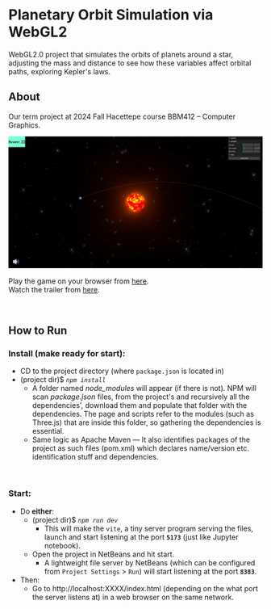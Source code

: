 # Planetary Orbit Simulation via WebGL2
WebGL2.0 project that simulates the orbits of planets around a star, adjusting the mass and distance to see how these variables affect orbital paths, exploring Kepler's laws.

## About
Our term project at 2024 Fall Hacettepe course BBM412 – Computer Graphics.

![Screenshot](/images/screenshot.png "Screenshot")

Play the game on your browser from [here](https://hopeorb.github.io/PlanetaryOrbitSimViaWebGL2/).\
Watch the trailer from [here](https://www.youtube.com/watch?v=PiQDeAovByc).

<br>

## How to Run
### Install (make ready for start):
 - CD to the project directory (where `package.json` is located in)
 - (project dir)$ *`npm install`*
     - A folder named *node_modules* will appear (if there is not). NPM will scan *package.json* files, from the project's and recursively all the dependencies', download them and populate that folder with the dependencies. The page and scripts refer to the modules (such as Three.js) that are inside this folder, so gathering the dependencies is essential.
     - Same logic as Apache Maven — It also identifies packages of the project as such files (pom.xml) which declares name/version etc. identification stuff and dependencies.

<br>

### Start:
 - Do **either**:
     - (project dir)$ *`npm run dev`*
         - This will make the `vite`, a tiny server program serving the files, launch and start listening at the port **`5173`** (just like Jupyter notebook).
     - Open the project in NetBeans and hit start.
         - A lightweight file server by NetBeans (which can be configured from `Project Settings` > `Run`) will start listening at the port **`8383`**.
 - Then:
     - Go to http://localhost:XXXX/index.html (depending on the what port the server listens at) in a web browser on the same network.